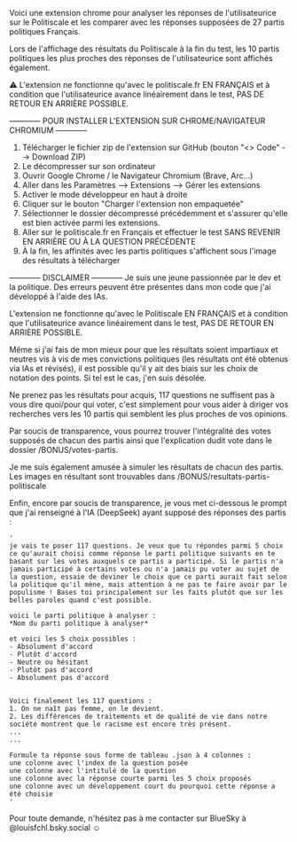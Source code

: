 Voici une extension chrome pour analyser les réponses de l'utilisateurice sur le Politiscale et les comparer avec les réponses supposées de 27 partis politiques Français.

Lors de l'affichage des résultats du Politiscale à la fin du test, les 10 partis politiques les plus proches des réponses de l'utilisateurice sont affichés également.

⚠️ L'extension ne fonctionne qu'avec le politiscale.fr EN FRANÇAIS et à condition que l'utilisateurice avance linéairement dans le test, PAS DE RETOUR EN ARRIÈRE POSSIBLE.

———— POUR INSTALLER L'EXTENSION SUR CHROME/NAVIGATEUR CHROMIUM ————
  1. Télécharger le fichier zip de l'extension sur GitHub (bouton "<> Code" --> Download ZIP)
  2. Le décompresser sur son ordinateur
  3. Ouvrir Google Chrome / le Navigateur Chromium (Brave, Arc...)
  4. Aller dans les Paramètres --> Extensions --> Gérer les extensions
  5. Activer le mode développeur en haut à droite
  6. Cliquer sur le bouton "Charger l'extension non empaquetée"
  7. Sélectionner le dossier décompressé précédemment et s'assurer qu'elle est bien activée parmi les extensions.
  8. Aller sur le politiscale.fr en Français et effectuer le test SANS REVENIR EN ARRIÈRE OU À LA QUESTION PRÉCÉDENTE
  9. À la fin, les affinités avec les partis politiques s'affichent sous l'image des résultats à télécharger


———— DISCLAIMER ————
  Je suis une jeune passionnée par le dev et la politique. Des erreurs peuvent être présentes dans mon code que j'ai développé à l'aide des IAs.

  L'extension ne fonctionne qu'avec le Politiscale EN FRANÇAIS et à condition que l'utilisateurice avance linéairement dans le test, PAS DE RETOUR EN ARRIÈRE POSSIBLE.

  Même si j'ai fais de mon mieux pour que les résultats soient impartiaux et neutres vis à vis de mes convictions politiques (les résultats ont été obtenus via IAs et révisés), il est possible qu'il y ait des biais sur les choix de notation des points. Si tel est le cas, j'en suis désolée.

  Ne prenez pas les résultats pour acquis, 117 questions ne suffisent pas à vous dire quoi/pour qui voter, c'est simplement pour vous aider à diriger vos recherches vers les 10 partis qui semblent les plus proches de vos opinions.

  Par soucis de transparence, vous pourrez trouver l'intégralité des votes supposés de chacun des partis ainsi que l'explication dudit vote dans le dossier /BONUS/votes-partis.

  Je me suis également amusée à simuler les résultats de chacun des partis. Les images en résultant sont trouvables dans /BONUS/resultats-partis-politiscale

  Enfin, encore par soucis de transparence, je vous met ci-dessous le prompt que j'ai renseigné à l'IA (DeepSeek) ayant supposé des réponses des partis :


    '
    je vais te poser 117 questions. Je veux que tu répondes parmi 5 choix ce qu'aurait choisi comme réponse le parti politique suivants en te basant sur les votes auxquels ce partis a participé. Si le partis n'a jamais participé à certains votes ou n'a jamais pu voter au sujet de la question, essaie de deviner le choix que ce parti aurait fait selon la politique qu'il mène, mais attention à ne pas te faire avoir par le populisme ! Bases toi principalement sur les faits plutôt que sur les belles paroles quand c'est possible.

    voici le parti politique à analyser :
    *Nom du parti politique à analyser*

    et voici les 5 choix possibles :
    - Absolument d'accord
    - Plutôt d'accord
    - Neutre ou hésitant
    - Plutôt pas d'accord
    - Absolument pas d'accord


    Voici finalement les 117 questions :
    1. On ne naît pas femme, on le devient.
    2. Les différences de traitements et de qualité de vie dans notre société montrent que le racisme est encore très présent.
    ...
    ...

    Formule ta réponse sous forme de tableau .json à 4 colonnes :
    une colonne avec l'index de la question posée
    une colonne avec l'intitulé de la question
    une colonne avec la réponse courte parmi les 5 choix proposés
    une colonne avec un développement court du pourquoi cette réponse a été choisie
    '


Pour toute demande, n'hésitez pas à me contacter sur BlueSky à @louisfchl.bsky.social ☺️
